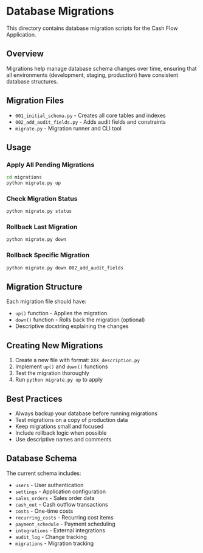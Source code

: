 # Database Migrations

This directory contains database migration scripts for the Cash Flow Application.

## Overview

Migrations help manage database schema changes over time, ensuring that all environments (development, staging, production) have consistent database structures.

## Migration Files

- `001_initial_schema.py` - Creates all core tables and indexes
- `002_add_audit_fields.py` - Adds audit fields and constraints
- `migrate.py` - Migration runner and CLI tool

## Usage

### Apply All Pending Migrations
```bash
cd migrations
python migrate.py up
```

### Check Migration Status
```bash
python migrate.py status
```

### Rollback Last Migration
```bash
python migrate.py down
```

### Rollback Specific Migration
```bash
python migrate.py down 002_add_audit_fields
```

## Migration Structure

Each migration file should have:
- `up()` function - Applies the migration
- `down()` function - Rolls back the migration (optional)
- Descriptive docstring explaining the changes

## Creating New Migrations

1. Create a new file with format: `XXX_description.py`
2. Implement `up()` and `down()` functions
3. Test the migration thoroughly
4. Run `python migrate.py up` to apply

## Best Practices

- Always backup your database before running migrations
- Test migrations on a copy of production data
- Keep migrations small and focused
- Include rollback logic when possible
- Use descriptive names and comments

## Database Schema

The current schema includes:
- `users` - User authentication
- `settings` - Application configuration
- `sales_orders` - Sales order data
- `cash_out` - Cash outflow transactions
- `costs` - One-time costs
- `recurring_costs` - Recurring cost items
- `payment_schedule` - Payment scheduling
- `integrations` - External integrations
- `audit_log` - Change tracking
- `migrations` - Migration tracking
